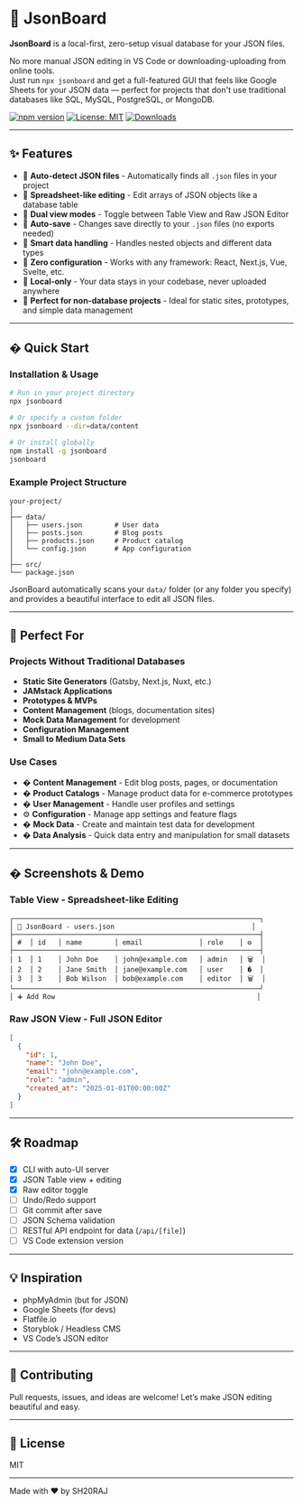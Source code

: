 # 🧩 JsonBoard

**JsonBoard** is a local-first, zero-setup visual database for your JSON files.

No more manual JSON editing in VS Code or downloading-uploading from online tools.  
Just run `npx jsonboard` and get a full-featured GUI that feels like Google Sheets for your JSON data — perfect for projects that don't use traditional databases like SQL, MySQL, PostgreSQL, or MongoDB.

[![npm version](https://badge.fury.io/js/jsonboard.svg)](https://badge.fury.io/js/jsonboard)
[![License: MIT](https://img.shields.io/badge/License-MIT-yellow.svg)](https://opensource.org/licenses/MIT)
[![Downloads](https://img.shields.io/npm/dm/jsonboard.svg)](https://www.npmjs.com/package/jsonboard)

---

## ✨ Features

- 📁 **Auto-detect JSON files** - Automatically finds all `.json` files in your project
- 📝 **Spreadsheet-like editing** - Edit arrays of JSON objects like a database table
- 🔀 **Dual view modes** - Toggle between Table View and Raw JSON Editor
- 💾 **Auto-save** - Changes save directly to your `.json` files (no exports needed)
- 🧠 **Smart data handling** - Handles nested objects and different data types
- 🚀 **Zero configuration** - Works with any framework: React, Next.js, Vue, Svelte, etc.
- 🔐 **Local-only** - Your data stays in your codebase, never uploaded anywhere
- 🎯 **Perfect for non-database projects** - Ideal for static sites, prototypes, and simple data management

---

## � Quick Start

### Installation & Usage

```bash
# Run in your project directory
npx jsonboard

# Or specify a custom folder
npx jsonboard --dir=data/content

# Or install globally
npm install -g jsonboard
jsonboard
```

### Example Project Structure

```
your-project/
│
├── data/
│   ├── users.json        # User data
│   ├── posts.json        # Blog posts
│   ├── products.json     # Product catalog
│   └── config.json       # App configuration
│
├── src/
└── package.json
```

JsonBoard automatically scans your `data/` folder (or any folder you specify) and provides a beautiful interface to edit all JSON files.

---

## 🎯 Perfect For

### Projects Without Traditional Databases
- **Static Site Generators** (Gatsby, Next.js, Nuxt, etc.)
- **JAMstack Applications** 
- **Prototypes & MVPs**
- **Content Management** (blogs, documentation sites)
- **Mock Data Management** for development
- **Configuration Management**
- **Small to Medium Data Sets**

### Use Cases
- � **Content Management** - Edit blog posts, pages, or documentation
- � **Product Catalogs** - Manage product data for e-commerce prototypes
- � **User Management** - Handle user profiles and settings
- ⚙️ **Configuration** - Manage app settings and feature flags
- � **Mock Data** - Create and maintain test data for development
- � **Data Analysis** - Quick data entry and manipulation for small datasets

---

## �️ Screenshots & Demo

### Table View - Spreadsheet-like Editing
```
┌─────────────────────────────────────────────────────────────┐
│ 🧩 JsonBoard - users.json                                  │
├─────────────────────────────────────────────────────────────┤
│ #  │ id   │ name        │ email              │ role    │ ⚙️  │
├─────────────────────────────────────────────────────────────┤
│ 1  │ 1    │ John Doe    │ john@example.com   │ admin   │ 🗑️  │
│ 2  │ 2    │ Jane Smith  │ jane@example.com   │ user    │ �️  │
│ 3  │ 3    │ Bob Wilson  │ bob@example.com    │ editor  │ 🗑️  │
└─────────────────────────────────────────────────────────────┘
│ ➕ Add Row                                                  │
```

### Raw JSON View - Full JSON Editor
```json
[
  {
    "id": 1,
    "name": "John Doe",
    "email": "john@example.com",
    "role": "admin",
    "created_at": "2025-01-01T00:00:00Z"
  }
]
```

---

## 🛠 Roadmap

* [x] CLI with auto-UI server
* [x] JSON Table view + editing
* [x] Raw editor toggle
* [ ] Undo/Redo support
* [ ] Git commit after save
* [ ] JSON Schema validation
* [ ] RESTful API endpoint for data (`/api/[file]`)
* [ ] VS Code extension version

---

## 💡 Inspiration

* phpMyAdmin (but for JSON)
* Google Sheets (for devs)
* Flatfile.io
* Storyblok / Headless CMS
* VS Code’s JSON editor

---

## 🤝 Contributing

Pull requests, issues, and ideas are welcome!
Let’s make JSON editing beautiful and easy.

---

## 📜 License

MIT

---

Made with ❤️ by SH20RAJ
